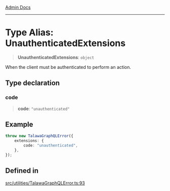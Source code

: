[Admin Docs](/)

***

# Type Alias: UnauthenticatedExtensions

> **UnauthenticatedExtensions**: `object`

When the client must be authenticated to perform an action.

## Type declaration

### code

> **code**: `"unauthenticated"`

## Example

```ts
throw new TalawaGraphQLError({
	extensions: {
		code: "unauthenticated",
	},
});
```

## Defined in

[src/utilities/TalawaGraphQLError.ts:93](https://github.com/NishantSinghhhhh/talawa-api/blob/05ae6a4794762096d917a90a3af0db22b7c47392/src/utilities/TalawaGraphQLError.ts#L93)
